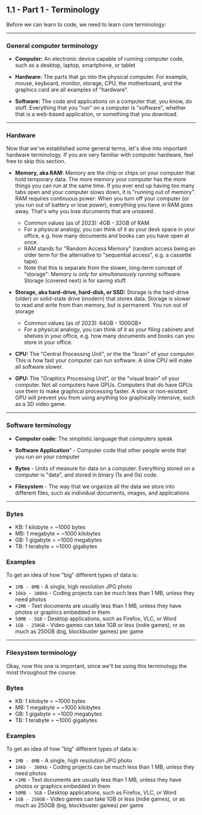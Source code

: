 1.1 - Part 1 - Terminology
--------------------------------

Before we can learn to code, we need to learn core terminology:


---------------------------



### General computer terminology

- **Computer:** An electronic device capable of running computer code, such as
  a desktop, laptop, smartphone, or tablet

- **Hardware:** The parts that go into the physical computer. For example,
  mouse, keyboard, monitor, storage, CPU, the motherboard, and the graphics
  card are all examples of "hardware".

- **Software:** The code and applications on a computer that, you know, do
  stuff. Everything that you "run" on a computer is "software", whether that is
  a web-based application, or something that you download.



---------------------------

### Hardware

Now that we've established some general terms, let's dive into important
hardware terminology. If you are very familiar with computer hardware, feel
free to skip this section.

- **Memory, aka RAM:**  Memory are the chip or chips on your computer that
  hold temporary data. The more memory your computer has the more things you
  can run at the same time. If you ever end up having too many tabs open and
  your computer slows down, it is "running out of memory". RAM requires
  continuous power: When you turn off your computer (or you run out of battery
  or lose power), everything you have in RAM goes away. That's why you lose
  documents that are unsaved.
    - Common values (as of 2023): 4GB - 32GB of RAM
    - For a physical analogy, you can think of it as your desk space in your
      office, e.g. how many documents and books can you have open at once.
    - RAM stands for "Random Access Memory" (random access being an older term
      for the alternative to "sequential access", e.g. a cassette tape).
    - Note that this is separate from the slower, long-term concept of
      "storage": Memory is only for *simultaneously running* software. Storage
      (covered next) is for saving stuff.

- **Storage, aka hard-drive, hard-disk, or SSD:** Storage is the hard-drive
  (older) or solid-state drive (modern) that stores data. Storage is slower to
  read and write from than memory, but is permanent. You run out of storage
    - Common values (as of 2023): 64GB - 1000GB+
    - For a physical analogy, you can think of it as your filing cabinets and
      shelves in your office, e.g. how many documents and books can you store
      in your office.

- **CPU:** The "Central Processing Unit", or the the "brain" of your computer.
  This is how fast your computer can run software. A slow CPU will make
  all software slower.

- **GPU:** The "Graphics Processing Unit", or the "visual brain" of your
  computer. Not all computers have GPUs. Computers that do have GPUs use them
  to make graphical processing faster. A slow or non-existant GPU will prevent
  you from using anything too graphically intensive, such as a 3D video game.

---------------------------

### Software terminology

- **Computer code:** The simplistic language that computers speak

- **Software Application**" - Computer code that other people wrote that you
  run on your computer

- **Bytes** - Units of measure for data on a computer. Everything stored on a
  computer is "data", and stored in binary (1s and 0s) code.

- **Filesystem** - The way that we organize all the data we store into
  different files, such as individual documents, images, and applications

---------------------------


### Bytes

- KB: 1 kilobyte = ~1000 bytes
- MB: 1 megabyte = ~1000 kilobytes
- GB: 1 gigabyte = ~1000 megabytes
- TB: 1 terabyte = ~1000 gigabytes

### Examples

To get an idea of how "big" different types of data is:

- `1MB - 8MB` - A single, high resolution JPG photo
- `10kb - 300kb` - Coding projects can be much less than 1 MB, unless they need
  photos
- `<1MB` - Text documents are usually less than 1 MB, unless they have photos
  or graphics embedded in them
- `50MB - 5GB` - Desktop applications, such as Firefox, VLC, or Word
- `1GB - 250GB` - Video games can take 1GB or less (indie games), or as much as
  250GB (big, blockbuster games) per game



---------------------------

### Filesystem terminology

Okay, now this one is important, since we'll be using this terminology the most
throughout the course.

### Bytes

- KB: 1 kilobyte = ~1000 bytes
- MB: 1 megabyte = ~1000 kilobytes
- GB: 1 gigabyte = ~1000 megabytes
- TB: 1 terabyte = ~1000 gigabytes

### Examples

To get an idea of how "big" different types of data is:

- `1MB - 8MB` - A single, high resolution JPG photo
- `10kb - 300kb` - Coding projects can be much less than 1 MB, unless they need
  photos
- `<1MB` - Text documents are usually less than 1 MB, unless they have photos
  or graphics embedded in them
- `50MB - 5GB` - Desktop applications, such as Firefox, VLC, or Word
- `1GB - 250GB` - Video games can take 1GB or less (indie games), or as much as
  250GB (big, blockbuster games) per game








